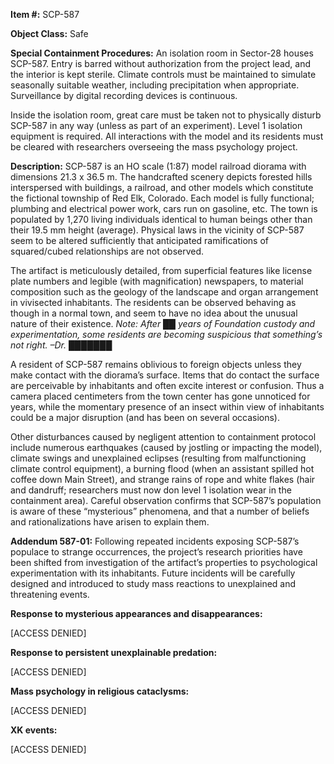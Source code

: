 **Item #:** SCP-587

**Object Class:** Safe

**Special Containment Procedures:** An isolation room in Sector-28 houses SCP-587. Entry is barred without authorization from the project lead, and the interior is kept sterile. Climate controls must be maintained to simulate seasonally suitable weather, including precipitation when appropriate. Surveillance by digital recording devices is continuous.

Inside the isolation room, great care must be taken not to physically disturb SCP-587 in any way (unless as part of an experiment). Level 1 isolation equipment is required. All interactions with the model and its residents must be cleared with researchers overseeing the mass psychology project.

**Description:** SCP-587 is an HO scale (1:87) model railroad diorama with dimensions 21.3 x 36.5 m. The handcrafted scenery depicts forested hills interspersed with buildings, a railroad, and other models which constitute the fictional township of Red Elk, Colorado. Each model is fully functional; plumbing and electrical power work, cars run on gasoline, etc. The town is populated by 1,270 living individuals identical to human beings other than their 19.5 mm height (average). Physical laws in the vicinity of SCP-587 seem to be altered sufficiently that anticipated ramifications of squared/cubed relationships are not observed.

The artifact is meticulously detailed, from superficial features like license plate numbers and legible (with magnification) newspapers, to material composition such as the geology of the landscape and organ arrangement in vivisected inhabitants. The residents can be observed behaving as though in a normal town, and seem to have no idea about the unusual nature of their existence. _Note: After ██ years of Foundation custody and experimentation, some residents are becoming suspicious that something’s not right. –Dr. ███████_

A resident of SCP-587 remains oblivious to foreign objects unless they make contact with the diorama’s surface. Items that do contact the surface are perceivable by inhabitants and often excite interest or confusion. Thus a camera placed centimeters from the town center has gone unnoticed for years, while the momentary presence of an insect within view of inhabitants could be a major disruption (and has been on several occasions).

Other disturbances caused by negligent attention to containment protocol include numerous earthquakes (caused by jostling or impacting the model), climate swings and unexplained eclipses (resulting from malfunctioning climate control equipment), a burning flood (when an assistant spilled hot coffee down Main Street), and strange rains of rope and white flakes (hair and dandruff; researchers must now don level 1 isolation wear in the containment area). Careful observation confirms that SCP-587’s population is aware of these “mysterious” phenomena, and that a number of beliefs and rationalizations have arisen to explain them.

**Addendum 587-01:** Following repeated incidents exposing SCP-587’s populace to strange occurrences, the project’s research priorities have been shifted from investigation of the artifact’s properties to psychological experimentation with its inhabitants. Future incidents will be carefully designed and introduced to study mass reactions to unexplained and threatening events.

**Response to mysterious appearances and disappearances:**

\[ACCESS DENIED\]

**Response to persistent unexplainable predation:**

\[ACCESS DENIED\]

**Mass psychology in religious cataclysms:**

\[ACCESS DENIED\]

**XK events:**

\[ACCESS DENIED\]